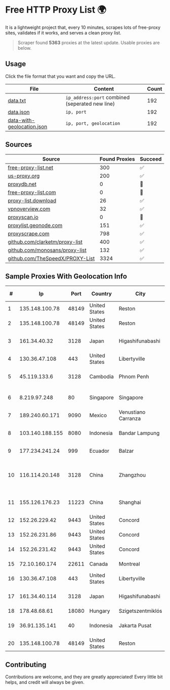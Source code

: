 
# Free HTTP Proxy List 🌍

It is a lightweight project that, every 10 minutes, scrapes lots of free-proxy sites, validates if it works, and serves a clean proxy list.


> Scraper found **5363** proxies at the latest update. Usable proxies are below.

## Usage

Click the file format that you want and copy the URL.


|File|Content|Count|
|----|-------|-----|
|[data.txt](https://raw.githubusercontent.com/themiralay/Proxy-List-World/master/data.txt)|`ip_address:port` combined (seperated new line)|192|
|[data.json](https://raw.githubusercontent.com/themiralay/Proxy-List-World/master/data.json)|`ip, port`|192|
|[data-with-geolocation.json](https://raw.githubusercontent.com/themiralay/Proxy-List-World/master/data-with-geolocation.json)|`ip, port, geolocation`|192|

## Sources

|Source|Found Proxies|Succeed|
|------|-------------|-------|
|[free-proxy-list.net](https://free-proxy-list.net)|300|✅|
|[us-proxy.org](https://www.us-proxy.org)|200|✅|
|[proxydb.net](http://proxydb.net)|0|🚫|
|[free-proxy-list.com](https://free-proxy-list.com/?page=&port=&type%5B%5D=http&type%5B%5D=https&up_time=0&search=Search)|0|🚫|
|[proxy-list.download](https://www.proxy-list.download/HTTP)|26|✅|
|[vpnoverview.com](https://vpnoverview.com/privacy/anonymous-browsing/free-proxy-servers)|32|✅|
|[proxyscan.io](https://www.proxyscan.io)|0|🚫|
|[proxylist.geonode.com](https://proxylist.geonode.com/api/proxy-list?limit=300&page=1&sort_by=lastChecked&sort_type=desc&protocols=http,https)|151|✅|
|[proxyscrape.com](https://api.proxyscrape.com/v2/?request=displayproxies&protocol=http&timeout=10000&country=all&ssl=all&anonymity=all)|798|✅|
|[github.com/clarketm/proxy-list](https://raw.githubusercontent.com/clarketm/proxy-list/master/proxy-list-raw.txt)|400|✅|
|[github.com/monosans/proxy-list](https://raw.githubusercontent.com/monosans/proxy-list/main/proxies/http.txt)|132|✅|
|[github.com/TheSpeedX/PROXY-List](https://raw.githubusercontent.com/TheSpeedX/PROXY-List/master/http.txt)|3324|✅|


## Sample Proxies With Geolocation Info

|#|Ip|Port|Country|City|Internet Service Provider|
|-|--|----|-------|----|-------------------------|
|1|135.148.100.78|48149|United States|Reston|OVH SAS|
|2|135.148.100.78|48149|United States|Reston|OVH SAS|
|3|161.34.40.32|3128|Japan|Higashifunabashi|NTT PC Communications, Inc.|
|4|130.36.47.108|443|United States|Libertyville|Abbott Laboratories|
|5|45.119.133.6|3128|Cambodia|Phnom Penh|VIETTEL (CAMBODIA) PTE., LTD|
|6|8.219.97.248|80|Singapore|Singapore|Alibaba (US) Technology Co., Ltd.|
|7|189.240.60.171|9090|Mexico|Venustiano Carranza|Uninet S.A. de C.V.|
|8|103.140.188.155|8080|Indonesia|Bandar Lampung|PT INDONESIA TRANS NETWORK|
|9|177.234.241.24|999|Ecuador|Balzar|Vasquez Burgos Livington|
|10|116.114.20.148|3128|China|Zhangzhou|CNC Group CHINA169 Neimeng Province Network|
|11|155.126.176.23|11223|China|Shanghai|The Procter and Gamble Company|
|12|152.26.229.42|9443|United States|Concord|MCNC|
|13|152.26.231.86|9443|United States|Concord|MCNC|
|14|152.26.231.42|9443|United States|Concord|MCNC|
|15|72.10.160.174|22611|Canada|Montreal|GloboTech Communications|
|16|130.36.47.108|443|United States|Libertyville|Abbott Laboratories|
|17|161.34.40.114|3128|Japan|Higashifunabashi|NTT PC Communications, Inc.|
|18|178.48.68.61|18080|Hungary|Szigetszentmiklós|UPC|
|19|36.91.135.141|40|Indonesia|Jakarta Pusat|PT Telekomunikasi Indonesia|
|20|135.148.100.78|48149|United States|Reston|OVH SAS|



## Contributing

Contributions are welcome, and they are greatly appreciated! Every
little bit helps, and credit will always be given.

